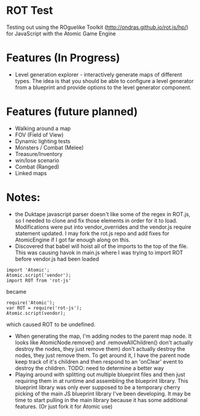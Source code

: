 # ROT Test

Testing out using the ROguelike Toolkit (http://ondras.github.io/rot.js/hp/) for JavaScript with the Atomic Game Engine

# Features (In Progress)
* Level generation explorer - interactively generate maps of different types.  The idea is that you should be able to configure a level generator from a blueprint and provide options to the level generator component.

# Features (future planned)
* Walking around a map
* FOV (Field of View)
* Dynamic lighting tests
* Monsters / Combat (Melee)
* Treasure/Inventory
* win/lose scenario
* Combat (Ranged)
* Linked maps

# Notes:
* the Duktape javascript parser doesn't like some of the regex in ROT.js, so I needed to clone and fix those elements in order for it to load.  Modifications were put into vendor_overrides and the vendor.js require statement updated.  I may fork the rot.js repo and add fixes for AtomicEngine if I got far enough along on this.
* Discovered that babel will hoist all of the imports to the top of the file.  This was causing havok in main.js where I was trying to import ROT before vendor.js had been loaded
```
import 'Atomic';
Atomic.script('vendor');
import ROT from 'rot-js'
```
became
```
require('Atomic');
var ROT = require('rot-js');
Atomic.script(vendor);
```
which caused ROT to be undefined.

* When generating the map, I'm adding nodes to the parent map node.  It looks like AtomicNode.remove() and .removeAllChildren() don't actually destroy the nodes, they just remove them) don't actually destroy the nodes, they just remove them.  To get around it, I have the parent node keep track of it's children and then respond to an 'onClear' event to destroy the children.  TODO: need to determine a better way
* Playing around with splitting out multiple blueprint files and then just requiring them in at runtime and assembling the blueprint library.  This blueprint library was only ever supposed to be a temporary cherry picking of the main JS blueprint library I've been developing. It may be time to start pulling in the main library because it has some additional features. (Or just fork it for Atomic use)

